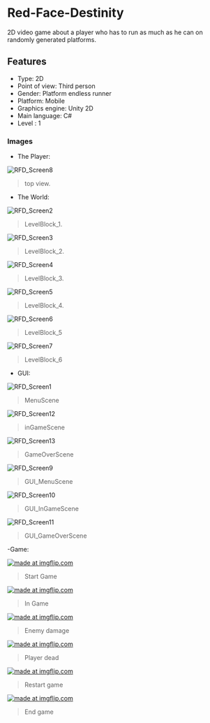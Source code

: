 # Red-Face-Destinity
2D video game about a player who has to run as much as he can on randomly generated platforms.

## Features
- Type: 2D
- Point of view: Third person
- Gender: Platform endless runner
- Platform: Mobile
- Graphics engine: Unity 2D
- Main language: C#
- Level : 1

### Images
- The Player:  

![RFD_Screen8](https://user-images.githubusercontent.com/42262419/71552345-399d5900-29c9-11ea-908c-85145a9d1a53.PNG)
  > top view.
 
- The World: 

![RFD_Screen2](https://user-images.githubusercontent.com/42262419/71552350-56399100-29c9-11ea-9171-64b4a8ea5601.PNG)
  > LevelBlock_1.
  
![RFD_Screen3](https://user-images.githubusercontent.com/42262419/71552352-65204380-29c9-11ea-82c6-c87d70c20db5.PNG)
  > LevelBlock_2.

![RFD_Screen4](https://user-images.githubusercontent.com/42262419/71552355-71a49c00-29c9-11ea-847d-58885107acda.PNG)
  > LevelBlock_3.
 
![RFD_Screen5](https://user-images.githubusercontent.com/42262419/71552358-7e28f480-29c9-11ea-9581-fff8ff9230d4.PNG)
  > LevelBlock_4.
  
![RFD_Screen6](https://user-images.githubusercontent.com/42262419/71552359-88e38980-29c9-11ea-870c-156c5f67e31d.PNG)
  > LevelBlock_5
  
![RFD_Screen7](https://user-images.githubusercontent.com/42262419/71552365-97ca3c00-29c9-11ea-80af-3107c11f7603.PNG)
  > LevelBlock_6

- GUI:

![RFD_Screen1](https://user-images.githubusercontent.com/42262419/71552367-b29cb080-29c9-11ea-9bd2-10737d024264.PNG)
  > MenuScene
  
![RFD_Screen12](https://user-images.githubusercontent.com/42262419/71552395-8afa1800-29ca-11ea-9db2-f2dee4011e9f.PNG)
  > inGameScene
  
![RFD_Screen13](https://user-images.githubusercontent.com/42262419/71552403-a9601380-29ca-11ea-8e5c-8af27edfe715.PNG)
  > GameOverScene
  
![RFD_Screen9](https://user-images.githubusercontent.com/42262419/71552371-c3e5bd00-29c9-11ea-82f7-94f26745f6ce.PNG)
  > GUI_MenuScene
  
![RFD_Screen10](https://user-images.githubusercontent.com/42262419/71552373-d2cc6f80-29c9-11ea-9bde-f0d627c85bca.PNG)
  > GUI_InGameScene
 
![RFD_Screen11](https://user-images.githubusercontent.com/42262419/71552374-de1f9b00-29c9-11ea-9d82-b2a9d8f9d0f0.PNG)
  > GUI_GameOverScene
  
 -Game: 
 
 <a href="https://imgflip.com/gif/3koq8i"><img src="https://i.imgflip.com/3koq8i.gif" title="made at imgflip.com"/></a>
  > Start Game
  
 <a href="https://imgflip.com/gif/3koqc7"><img src="https://i.imgflip.com/3koqc7.gif" title="made at imgflip.com"/></a>
  > In Game
  
 <a href="https://imgflip.com/gif/3koqhh"><img src="https://i.imgflip.com/3koqhh.gif" title="made at imgflip.com"/></a>
  > Enemy damage
  
 <a href="https://imgflip.com/gif/3koqiw"><img src="https://i.imgflip.com/3koqiw.gif" title="made at imgflip.com"/></a>
  > Player dead
 
 <a href="https://imgflip.com/gif/3koqva"><img src="https://i.imgflip.com/3koqva.gif" title="made at imgflip.com"/></a>
  > Restart game
 
 <a href="https://imgflip.com/gif/3koqxc"><img src="https://i.imgflip.com/3koqxc.gif" title="made at imgflip.com"/></a>
  > End game


